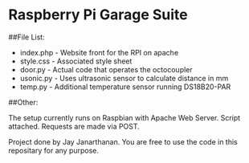 # Raspberry Pi Garage Suite

##File List:

* index.php - Website front for the RPI on apache
* style.css - Associated style sheet
* door.py - Actual code that operates the octocoupler
* usonic.py - Uses ultrasonic sensor to calculate distance in mm
* temp.py - Additional temperature sensor running DS18B20-PAR

##Other: 

The setup currently runs on Raspbian with Apache Web Server. Script attached. Requests are made via POST.

Project done by Jay Janarthanan. You are free to use the code in this repositary for any purpose. 
